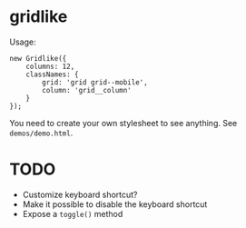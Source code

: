 # gridlike

Usage:
```
new Gridlike({
    columns: 12,
    classNames: {
        grid: 'grid grid--mobile',
        column: 'grid__column'
    }
});
```

You need to create your own stylesheet to see anything. See `demos/demo.html`.

# TODO
* Customize keyboard shortcut?
* Make it possible to disable the keyboard shortcut
* Expose a `toggle()` method